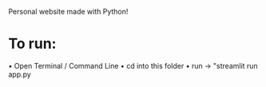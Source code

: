 
Personal website made with Python!

# To run:
• Open Terminal / Command Line
• cd into this folder 
• run -> "streamlit run app.py

